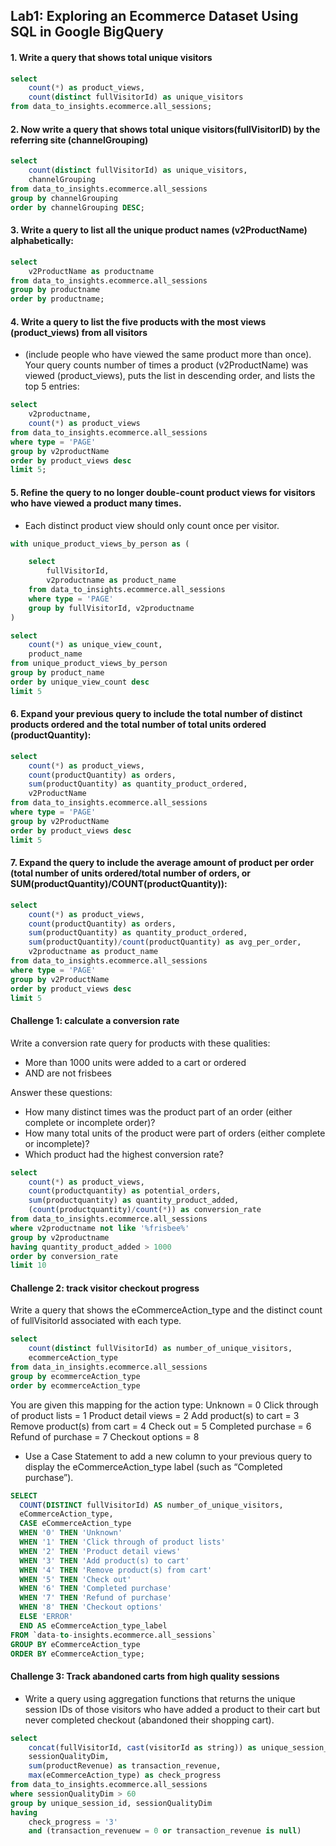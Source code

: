 
## Lab1: Exploring an Ecommerce Dataset Using SQL in Google BigQuery


#### 1. Write a query that shows total unique visitors

``` sql
select
    count(*) as product_views,
    count(distinct fullVisitorId) as unique_visitors
from data_to_insights.ecommerce.all_sessions;
```
#### 2. Now write a query that shows total unique visitors(fullVisitorID) by the referring site (channelGrouping)

```sql
select
    count(distinct fullVisitorId) as unique_visitors,
    channelGrouping
from data_to_insights.ecommerce.all_sessions
group by channelGrouping
order by channelGrouping DESC;
```

#### 3. Write a query to list all the unique product names (v2ProductName) alphabetically:

``` sql
select
    v2ProductName as productname
from data_to_insights.ecommerce.all_sessions
group by productname
order by productname;
```

#### 4. Write a query to list the five products with the most views (product_views) from all visitors 

- (include people who have viewed the same product more than once). Your query counts number of times a product (v2ProductName) was viewed (product_views), puts the list in descending order, and lists the top 5 entries:

```sql
select
    v2productname, 
    count(*) as product_views
from data_to_insights.ecommerce.all_sessions
where type = 'PAGE'
group by v2productName
order by product_views desc
limit 5;
```

#### 5. Refine the query to no longer double-count product views for visitors who have viewed a product many times.

- Each distinct product view should only count once per visitor.

```sql 
with unique_product_views_by_person as (

    select
        fullVisitorId,
        v2productname as product_name
    from data_to_insights.ecommerce.all_sessions
    where type = 'PAGE'
    group by fullVisitorId, v2productname
)

select
    count(*) as unique_view_count,
    product_name
from unique_product_views_by_person
group by product_name
order by unique_view_count desc
limit 5
```
#### 6. Expand your previous query to include the total number of distinct products ordered and the total number of total units ordered (productQuantity):

```SQL
select
    count(*) as product_views,
    count(productQuantity) as orders,
    sum(productQuantity) as quantity_product_ordered,
    v2ProductName
from data_to_insights.ecommerce.all_sessions
where type = 'PAGE'
group by v2ProductName
order by product_views desc
limit 5
```
#### 7. Expand the query to include the average amount of product per order (total number of units ordered/total number of orders, or SUM(productQuantity)/COUNT(productQuantity)):

```sql
select
    count(*) as product_views,
    count(productQuantity) as orders,
    sum(productQuantity) as quantity_product_ordered,
    sum(productQuantity)/count(productQuantity) as avg_per_order,
    v2productname as product_name
from data_to_insights.ecommerce.all_sessions
where type = 'PAGE'
group by v2ProductName
order by product_views desc
limit 5
```

#### Challenge 1: calculate a conversion rate

Write a conversion rate query for products with these qualities:
- More than 1000 units were added to a cart or ordered
- AND are not frisbees

Answer these questions:
- How many distinct times was the product part of an order (either complete or incomplete order)?
- How many total units of the product were part of orders (either complete or incomplete)?
- Which product had the highest conversion rate?

```sql
select
    count(*) as product_views,
    count(productquantity) as potential_orders,
    sum(productquantity) as quantity_product_added,
    (count(productquantity)/count(*)) as conversion_rate
from data_to_insights.ecommerce.all_sessions
where v2productname not like '%frisbee%'
group by v2productname
having quantity_product_added > 1000
order by conversion_rate
limit 10
```

#### Challenge 2: track visitor checkout progress

Write a query that shows the eCommerceAction_type and the distinct count of fullVisitorId associated with each type.

```sql
select
    count(distinct fullVisitorId) as number_of_unique_visitors,
    ecommerceAction_type 
from data_in_insights.ecommerce.all_sessions
group by ecommerceAction_type
order by ecommerceAction_type
```

You are given this mapping for the action type: Unknown = 0 Click through of product lists = 1 Product detail views = 2 Add product(s) to cart = 3 Remove product(s) from cart = 4 Check out = 5 Completed purchase = 6 Refund of purchase = 7 Checkout options = 8

- Use a Case Statement to add a new column to your previous query to display the eCommerceAction_type label (such as “Completed purchase”).

```sql
SELECT
  COUNT(DISTINCT fullVisitorId) AS number_of_unique_visitors,
  eCommerceAction_type,
  CASE eCommerceAction_type
  WHEN '0' THEN 'Unknown'
  WHEN '1' THEN 'Click through of product lists'
  WHEN '2' THEN 'Product detail views'
  WHEN '3' THEN 'Add product(s) to cart'
  WHEN '4' THEN 'Remove product(s) from cart'
  WHEN '5' THEN 'Check out'
  WHEN '6' THEN 'Completed purchase'
  WHEN '7' THEN 'Refund of purchase'
  WHEN '8' THEN 'Checkout options'
  ELSE 'ERROR'
  END AS eCommerceAction_type_label
FROM `data-to-insights.ecommerce.all_sessions`
GROUP BY eCommerceAction_type
ORDER BY eCommerceAction_type;

```

#### Challenge 3: Track abandoned carts from high quality sessions

- Write a query using aggregation functions that returns the unique session IDs of those visitors who have added a product to their cart but never completed checkout (abandoned their shopping cart).

```sql
select
    concat(fullVisitorId, cast(visitorId as string)) as unique_session_id,
    sessionQualityDim,
    sum(productRevenue) as transaction_revenue,
    max(eCommerceAction_type) as check_progress
from data_to_insights.ecommerce.all_sessions
where sessionQualityDim > 60
group by unique_session_id, sessionQualityDim
having
    check_progress = '3'
    and (transaction_revenuew = 0 or transaction_revenue is null)
```
